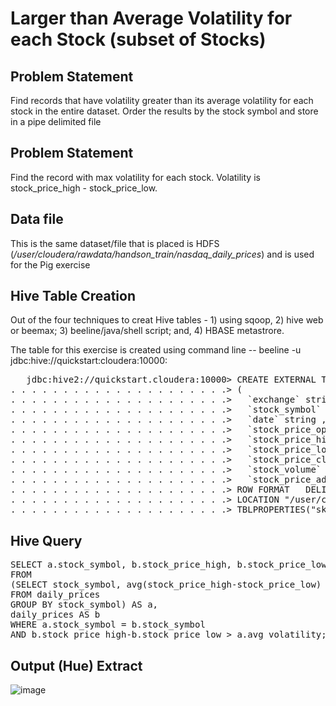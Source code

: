 # Larger than Average Volatility for each Stock (subset of Stocks)

## Problem Statement
Find records that have volatility greater than its average volatility for each stock in the entire dataset. Order the results by the stock symbol and store in a pipe delimited file

## Problem Statement
Find the record with max volatility for each stock. Volatility is  stock_price_high - stock_price_low.

## Data file
This is the same dataset/file that is placed is HDFS (<i>/user/cloudera/rawdata/handson_train/nasdaq_daily_prices</i>) and is used for the Pig exercise

## Hive Table Creation
Out of the four techniques to creat Hive tables - 1) using sqoop, 2) hive web or beemax; 3) beeline/java/shell script; and, 4) HBASE metastrore.

The table for this exercise is created using command line -- beeline -u jdbc:hive://quickstart:cloudera:10000:

<pre>
   jdbc:hive2://quickstart.cloudera:10000> CREATE EXTERNAL TABLE daily_prices
. . . . . . . . . . . . . . . . . . . . .> (
. . . . . . . . . . . . . . . . . . . . .>   `exchange` string ,
. . . . . . . . . . . . . . . . . . . . .>   `stock_symbol` string ,
. . . . . . . . . . . . . . . . . . . . .>   `date` string ,
. . . . . . . . . . . . . . . . . . . . .>   `stock_price_open` float ,
. . . . . . . . . . . . . . . . . . . . .>   `stock_price_high` float ,
. . . . . . . . . . . . . . . . . . . . .>   `stock_price_low` float ,
. . . . . . . . . . . . . . . . . . . . .>   `stock_price_close` float ,
. . . . . . . . . . . . . . . . . . . . .>   `stock_volume` int ,
. . . . . . . . . . . . . . . . . . . . .>   `stock_price_adj_close` float ) 
. . . . . . . . . . . . . . . . . . . . .> ROW FORMAT   DELIMITED FIELDS TERMINATED BY ','
. . . . . . . . . . . . . . . . . . . . .> LOCATION "/user/cloudera/rawdata/handson_train/nasdaq_daily_prices/"
. . . . . . . . . . . . . . . . . . . . .> TBLPROPERTIES("skip.header.line.count" = "1");
</pre>

## Hive Query
<pre>
SELECT a.stock_symbol, b.stock_price_high, b.stock_price_low, b.stock_volume, a.avg_volatility
FROM 
(SELECT stock_symbol, avg(stock_price_high-stock_price_low) AS avg_volatility 
FROM daily_prices
GROUP BY stock_symbol) AS a, 
daily_prices AS b
WHERE a.stock_symbol = b.stock_symbol
AND b.stock_price_high-b.stock_price_low > a.avg_volatility;
</pre>

## Output (Hue) Extract
![image](https://user-images.githubusercontent.com/19809692/27838826-061fdfe6-60bb-11e7-8143-0819991a676f.png)
